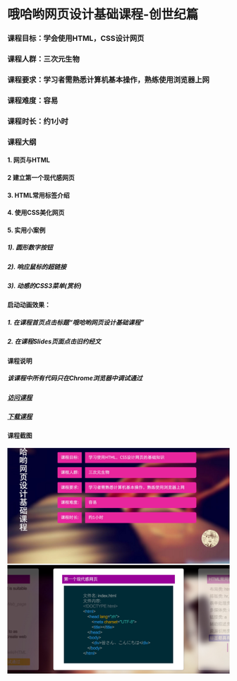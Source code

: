 # 哦哈哟网页设计基础课程-创世纪篇

### 课程目标：学会使用HTML，CSS设计网页
### 课程人群：三次元生物
### 课程要求：学习者需熟悉计算机基本操作，熟练使用浏览器上网
### 课程难度：容易
### 课程时长：约1小时

### 课程大纲
#### 1. 网页与HTML
#### 2  建立第一个现代感网页
#### 3. HTML常用标签介绍
#### 4. 使用CSS美化网页
#### 5. 实用小案例
##### 1). 圆形数字按钮
##### 2). 响应鼠标的超链接
##### 3). 动感的CSS3菜单(赏析)

#### 启动动画效果：
##### 1. 在课程首页点击标题“哦哈哟网页设计基础课程”
##### 2. 在课程Slides页面点击旧约经文

#### 课程说明
##### 该课程中所有代码只在Chrome浏览器中调试通过
##### [访问课程](http://igordonxiao.github.io/ohayoWebpage/src/index.html "")
##### [下载课程](https://github.com/igordonxiao/ohayoWebpage "")

#### 课程截图
![alt text](https://raw.githubusercontent.com/igordonshaw/ohayoWebpage/master/src/screenshot/9B3F8CDE-E239-4464-9B47-B3565110D139.png "截图1")
![alt text](https://raw.githubusercontent.com/igordonshaw/ohayoWebpage/master/src/screenshot/fdgsgdDFSdgww9098.png "截图2")
